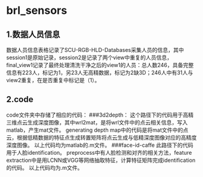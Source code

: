 # brl_sensors
## 1.数据人员信息 ##
数据人员信息表格记录了SCU-RGB-HLD-Databases采集人员的信息，其中session1是原始记录，session2是记录了两个view中重复的人员信息，final_view1记录了最终处理清洗干净之后的view1的人员：总人数246，具备完整信息有223人，标记为1，另23人无高精数据，标记为2缺3D；246人中有31人与view2重复，在是否重复中标记是（1）。
## 2.code ##
code文件夹中存储了相应的代码：
###3d2depth：
这个路径下的代码用于高精三维点云生成深度图像，其中wrl2mat，是将wrl文件中的点云相关信息，写入matlab，产生mat文件。
generating depth map中的代码是将mat文件中的点云，根据低精数据的特征点生成转置矩阵将点云生成与低精深度图像对应的高精度深度图像。
以上代码均为matlab的.m文件。
###face-id-caffe
此路径下的代码用于人脸identification。
preprocess中有人脸检测和对齐的相关方法，feature extraction中是用LCNN或VGG等网络抽取特征，计算特征矩阵完成identification的代码。
以上代码均为.m文件。